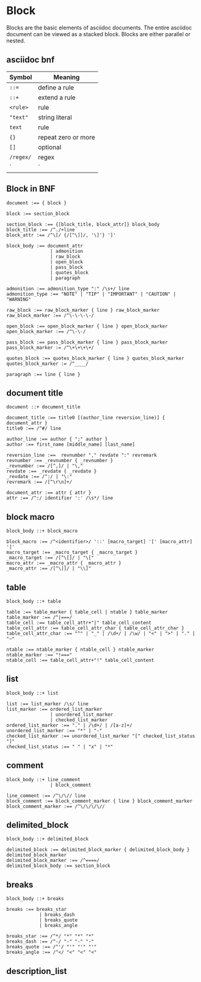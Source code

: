 # Block

Blocks are the basic elements of asciidoc documents. The entire asciidoc document can be viewed as a stacked block.
Blocks are either parallel or nested.

## asciidoc bnf

| Symbol    | Meaning             |
|-----------|---------------------|
| `::=`     | define a rule       |
| `::+`     | extend a rule       |
| `<rule>`  | rule                |
| `"text"`  | string literal      |
| `text`    | rule                |
| `{}`      | repeat zero or more |
| `[]`      | optional            |
| `/regex/` | regex               |
| `|`       | choice              |

## Block in BNF


```bnf
document :== { block }

block :== section_block

section_block :== {[block_title, block_attr]} block_body
block_title :== /^./+line
block_attr :== /^\[/ {/[^\]]/, '\]'} ']'

block_body :== document_attr
                | admonition
                | raw_block
                | open_block
                | pass_block
                | quotes_block
                | paragraph

admonition :== admonition_type ":" /\s+/ line
admonition_type :== "NOTE" | "TIP" | "IMPORTANT" | "CAUTION" | "WARNING"

raw_block :== raw_block_marker { line } raw_block_marker
raw_block_marker :== /^\-\-\-\-/

open_block :== open_block_marker { line } open_block_marker
open_block_marker :== /^\-\-/

pass_block :== pass_block_marker { line } pass_block_marker
pass_block_marker := /^\+\+\+\+/

quotes_block :== quotes_block_marker { line } quotes_block_marker
quotes_block_marker := /^____/

paragraph :== line { line }
```

## document title

```bnf
document ::+ document_title

document_title :== title0 [(author_line reversion_line)] { document_attr }
title0 :== /^#/ line

author_line :== author { ";" author }
author :== first_name [middle_name] [last_name]

reversion_line :==  revnumber "," revdate ":" revremark
revnumber :== _revnumber { _revnumber }
_revnumber :== /[^,]/ | "\,"
revdate :== _revdate { _revdate }
_revdate :== /^:/ | "\:"
revremark :== /[^\r\n]+/

document_attr :== attr { attr }
attr :== /^:/ identifier ':' /\s*/ line
```

## block macro

```bnf
block_body ::+ block_macro

block_macro :== /^<identifier>/ '::' [macro_target] '[' [macro_attr] ']'
macro_target :== _macro_target { _macro_target }
_macro_target :== /[^\[]/ | "\["
macro_attr :== _macro_attr { _macro_attr }
_macro_attr :== /[^\]]/ | "\\]"

```

## table

```bnf
block_body ::+ table

table :== table_marker { table_cell | ntable } table_marker
table_marker :== /^|===/
table_cell :== table_cell_attr+"|" table_cell_content
table_cell_attr :== table_cell_attr_char { table_cell_attr_char }
table_cell_attr_char :== "^" | "_" | /\d+/ | /\w/ | "<" | ">" | "." | "~"

ntable :== ntable_marker { ntable_cell } ntable_marker
ntable_marker :== "!==="
ntable_cell :== table_cell_attr+"!" table_cell_content
```

## list

```bnf
block_body ::+ list

list :== list_marker /\s/ line
list_marker :== ordered_list_marker
                | unordered_list_marker
                | checked_list_marker
ordered_list_marker :== "." | /\d+/ | /[a-z]+/
unordered_list_marker :== "*" | "-"
checked_list_marker :== unordered_list_marker "[" checked_list_status "]"
checked_list_status :== " " | "x" | "*"
```

## comment

```bnf
block_body ::+ line_comment
                | block_comment

line_comment :== /^\/\// line
block_comment :== block_comment_marker { line } block_comment_marker
block_comment_marker :== /^\/\/\/\//
```

## delimited_block

```bnf
block_body ::+ delimited_block

delimited_block :== delimited_block_marker { delimited_block_body } delimited_block_marker
delimited_block_marker :== /^====/
delimited_block_body :== section_block
```

## breaks

```bnf
block_body ::+ breaks

breaks :== breaks_star
            | breaks_dash
            | breaks_quote
            | breaks_angle

breaks_star :== /^*/ "*" "*" "*"
breaks_dash :== /^-/ "-" "-" "-"
breaks_quote :== /^'/ "'" "'" "'"
breaks_angle :== /^</ "<" "<" "<"
```

## description_list
